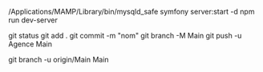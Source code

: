 /Applications/MAMP/Library/bin/mysqld_safe 
symfony server:start -d
npm run dev-server

git status
git add .
git commit -m "nom"
git branch -M Main
git push -u Agence Main

 
 git branch -u origin/Main Main
  